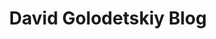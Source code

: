 ---
title: David Golodetskiy Blog
home: true
heroText: DavidGo
heroImage: /pencil.svg
# tagline: Let it be
actionText: Read the latest →
actionLink: /blog/
features:
- 
    title: Coding
    details: As a web developer I'm going to post some of my daily gotchas and viewpoints.
- 
    title: Board games
    details: Recently I discovered myself as a nerdy boardgamer, so I'm going to share with you my journey in this exciting little world!
- 
    title: Lifestyle
    details: Regular thoughts and deep contemplation if there are any :)

footer: © DavidGo 2020. Made with VuePress.
---